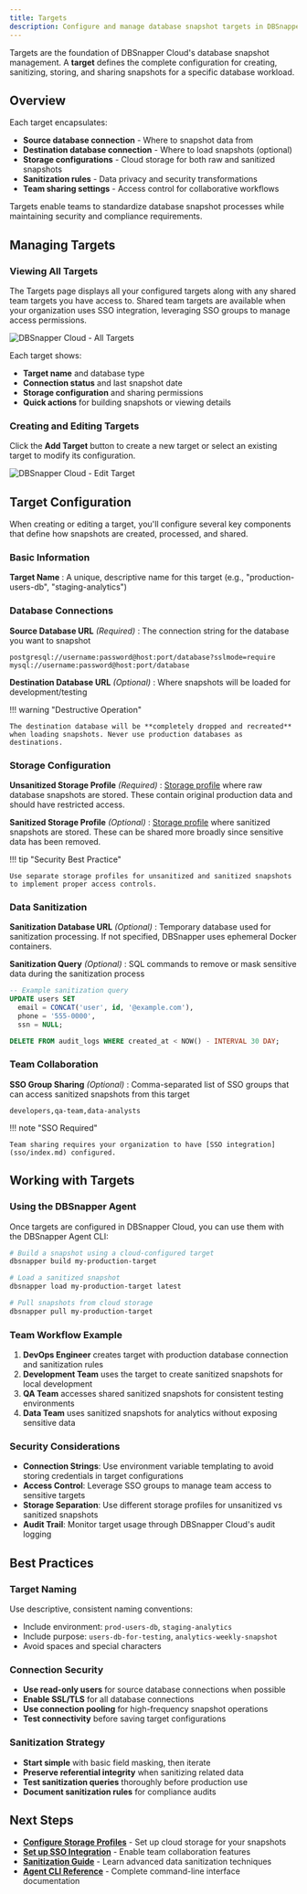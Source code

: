 ```yaml
---
title: Targets
description: Configure and manage database snapshot targets in DBSnapper Cloud for centralized team collaboration and automated workflows.
---
```


Targets are the foundation of DBSnapper Cloud's database snapshot management. A **target** defines the complete configuration for creating, sanitizing, storing, and sharing snapshots for a specific database workload.

## Overview

Each target encapsulates:

- **Source database connection** - Where to snapshot data from
- **Destination database connection** - Where to load snapshots (optional)
- **Storage configurations** - Cloud storage for both raw and sanitized snapshots
- **Sanitization rules** - Data privacy and security transformations
- **Team sharing settings** - Access control for collaborative workflows

Targets enable teams to standardize database snapshot processes while maintaining security and compliance requirements.

## Managing Targets

### Viewing All Targets

The Targets page displays all your configured targets along with any shared team targets you have access to. Shared team targets are available when your organization uses SSO integration, leveraging SSO groups to manage access permissions.

![DBSnapper Cloud - All Targets](static/cloud/targets-with-shared-targets.jpg "DBSnapper Cloud Targets page showing personal and shared team targets")

Each target shows:

- **Target name** and database type
- **Connection status** and last snapshot date
- **Storage configuration** and sharing permissions
- **Quick actions** for building snapshots or viewing details

### Creating and Editing Targets

Click the **Add Target** button to create a new target or select an existing target to modify its configuration.

![DBSnapper Cloud - Edit Target](/static/cloud/targets-edit-target.jpg "DBSnapper Cloud target configuration form")

## Target Configuration

When creating or editing a target, you'll configure several key components that define how snapshots are created, processed, and shared.

### Basic Information

**Target Name**
: A unique, descriptive name for this target (e.g., "production-users-db", "staging-analytics")

### Database Connections

**Source Database URL** _(Required)_
: The connection string for the database you want to snapshot

```text
postgresql://username:password@host:port/database?sslmode=require
mysql://username:password@host:port/database
```

**Destination Database URL** _(Optional)_
: Where snapshots will be loaded for development/testing

!!! warning "Destructive Operation"

    The destination database will be **completely dropped and recreated** when loading snapshots. Never use production databases as destinations.

### Storage Configuration

**Unsanitized Storage Profile** _(Required)_
: [Storage profile](storage_profiles.md) where raw database snapshots are stored. These contain original production data and should have restricted access.

**Sanitized Storage Profile** _(Optional)_
: [Storage profile](storage_profiles.md) where sanitized snapshots are stored. These can be shared more broadly since sensitive data has been removed.

!!! tip "Security Best Practice"

    Use separate storage profiles for unsanitized and sanitized snapshots to implement proper access controls.

### Data Sanitization

**Sanitization Database URL** _(Optional)_
: Temporary database used for sanitization processing. If not specified, DBSnapper uses ephemeral Docker containers.

**Sanitization Query** _(Optional)_
: SQL commands to remove or mask sensitive data during the sanitization process

```sql
-- Example sanitization query
UPDATE users SET
  email = CONCAT('user', id, '@example.com'),
  phone = '555-0000',
  ssn = NULL;

DELETE FROM audit_logs WHERE created_at < NOW() - INTERVAL 30 DAY;
```

### Team Collaboration

**SSO Group Sharing** _(Optional)_
: Comma-separated list of SSO groups that can access sanitized snapshots from this target

```text
developers,qa-team,data-analysts
```

!!! note "SSO Required"

    Team sharing requires your organization to have [SSO integration](sso/index.md) configured.

## Working with Targets

### Using the DBSnapper Agent

Once targets are configured in DBSnapper Cloud, you can use them with the DBSnapper Agent CLI:

```bash
# Build a snapshot using a cloud-configured target
dbsnapper build my-production-target

# Load a sanitized snapshot
dbsnapper load my-production-target latest

# Pull snapshots from cloud storage
dbsnapper pull my-production-target
```

### Team Workflow Example

1. **DevOps Engineer** creates target with production database connection and sanitization rules
2. **Development Team** uses the target to create sanitized snapshots for local development
3. **QA Team** accesses shared sanitized snapshots for consistent testing environments
4. **Data Team** uses sanitized snapshots for analytics without exposing sensitive data

### Security Considerations

- **Connection Strings**: Use environment variable templating to avoid storing credentials in target configurations
- **Access Control**: Leverage SSO groups to manage team access to sensitive targets
- **Storage Separation**: Use different storage profiles for unsanitized vs sanitized snapshots
- **Audit Trail**: Monitor target usage through DBSnapper Cloud's audit logging

## Best Practices

### Target Naming

Use descriptive, consistent naming conventions:

- Include environment: `prod-users-db`, `staging-analytics`
- Include purpose: `users-db-for-testing`, `analytics-weekly-snapshot`
- Avoid spaces and special characters

### Connection Security

- **Use read-only users** for source database connections when possible
- **Enable SSL/TLS** for all database connections
- **Use connection pooling** for high-frequency snapshot operations
- **Test connectivity** before saving target configurations

### Sanitization Strategy

- **Start simple** with basic field masking, then iterate
- **Preserve referential integrity** when sanitizing related data
- **Test sanitization queries** thoroughly before production use
- **Document sanitization rules** for compliance audits

## Next Steps

- **[Configure Storage Profiles](storage_profiles.md)** - Set up cloud storage for your snapshots
- **[Set up SSO Integration](sso/index.md)** - Enable team collaboration features
- **[Sanitization Guide](../sanitize/introduction.md)** - Learn advanced data sanitization techniques
- **[Agent CLI Reference](../cmd/dbsnapper.md)** - Complete command-line interface documentation

